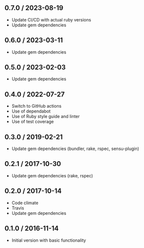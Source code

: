 ## 0.7.0 / 2023-08-19

* Update CI/CD with actual ruby versions
* Update gem dependencies

## 0.6.0 / 2023-03-11

* Update gem dependencies

## 0.5.0 / 2023-02-03

* Update gem dependencies

## 0.4.0 / 2022-07-27

* Switch to GitHub actions
* Use of dependabot
* Use of Ruby style guide and linter
* Use of test coverage

## 0.3.0 / 2019-02-21

* Update gem dependencies (bundler, rake, rspec, sensu-plugin)

## 0.2.1 / 2017-10-30

* Update gem dependencies (rake, rspec)

## 0.2.0 / 2017-10-14

* Code climate
* Travis
* Update gem dependencies


## 0.1.0 / 2016-11-14

* Initial version with basic functionality
